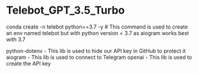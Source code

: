 # Telebot_GPT_3.5_Turbo

conda create -n telebot python==3.7 -y # This command is used to create an env named telebot but with python version = 3.7 as aiogram works best with 3.7


python-dotenv - This lib is used to hide our API key in GitHub to protect it 
aiogram -  This lib is used to connect to Telegram 
openai - This lib is used to create the API key

